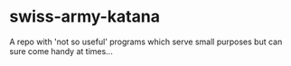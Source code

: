 # swiss-army-katana
A repo with 'not so useful' programs which serve small purposes but can sure come handy at times...
